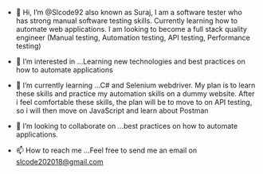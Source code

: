 - 👋 Hi, I’m  @Slcode92 also known as Suraj,
I am a software tester who has strong manual software testing skills.  Currently learning how to automate web applications. I am looking to become a full stack quality engineer (Manual testing, Automation testing, API testing, Performance testing)

- 👀 I’m interested in ...Learning new technologies and best practices on how to automate applications 

- 🌱 I’m currently learning ...C# and Selenium webdriver.  My plan is to learn these skills and practice my automation skills on a dummy website. After i feel comfortable these skills, the plan will be to move to on API testing, so i will then move on JavaScript and learn about Postman

- 💞️ I’m looking to collaborate on ...best practices on how to automate applications.

- 📫 How to reach me ...Feel free to send me an email on slcode202018@gmail.com

<!---
Slcode92/Slcode92 is a ✨ special ✨ repository because its `README.md` (this file) appears on your GitHub profile.
You can click the Preview link to take a look at your changes.
--->
